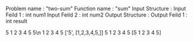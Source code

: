 Problem name : "two-sum"
Function name : "sum"
Input Structure :
Input Feild 1 : int num1
Input Feild 2 : int num2
Output Structure :
Output Feild 1 : int result

5
1 2 3 4 5
5\n 1 2 3 4 5
['5', [1,2,3,4,5,]]
5 1 2 3 4 5
[5 1 2 3 4 5]
